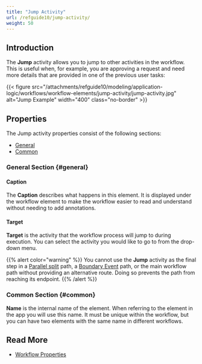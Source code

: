 ```yaml
---
title: "Jump Activity"
url: /refguide10/jump-activity/
weight: 50
---
```


## Introduction

The **Jump** activity allows you to jump to other activities in the workflow. This is useful when, for example, you are approving a request and need more details that are provided in one of the previous user tasks:

{{< figure src="/attachments/refguide10/modeling/application-logic/workflows/workflow-elements/jump-activity/jump-activity.jpg" alt="Jump Example" width="400" class="no-border" >}}

## Properties

The Jump activity properties consist of the following sections:

* [General](#general)
* [Common](#common)

### General Section {#general}

#### Caption

The **Caption** describes what happens in this element. It is displayed under the workflow element to make the workflow easier to read and understand without needing to add annotations.

#### Target

**Target** is the activity that the workflow process will jump to during execution. You can select the activity you would like to go to from the drop-down menu. 

{{% alert color="warning" %}}
You cannot use the **Jump** activity as the final step in a [Parallel split](/refguide10/parallel-split/) path, a [Boundary Event](/refguide10/workflow-boundary-events/) path, or the main workflow path without providing an alternative route. Doing so prevents the path from reaching its endpoint.
{{% /alert %}}

### Common Section {#common}

**Name** is the internal name of the element. When referring to the element in the app you will use this name. It must be unique within the workflow, but you can have two elements with the same name in different workflows. 

## Read More

* [Workflow Properties](/refguide10/workflow-properties/)
